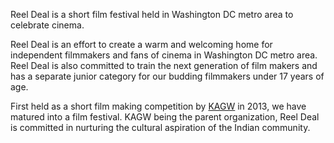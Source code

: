 Reel Deal is a short film festival held in Washington DC metro area to celebrate cinema. 

Reel Deal is an effort to create a warm and welcoming home for independent filmmakers and fans of cinema in Washington DC metro area. Reel Deal is also committed to train the next generation of film makers and has a separate junior category for our budding filmmakers under 17 years of age.  

First held as a short film making competition by [KAGW](http://kagw.com/) in 2013, we have matured into a film festival. KAGW being the parent organization, Reel Deal is committed in nurturing the cultural aspiration of the Indian community.  

 